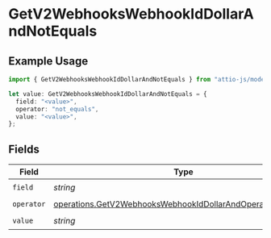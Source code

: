 # GetV2WebhooksWebhookIdDollarAndNotEquals

## Example Usage

```typescript
import { GetV2WebhooksWebhookIdDollarAndNotEquals } from "attio-js/models/operations/getv2webhookswebhookid.js";

let value: GetV2WebhooksWebhookIdDollarAndNotEquals = {
  field: "<value>",
  operator: "not_equals",
  value: "<value>",
};
```

## Fields

| Field                                                                                                                                      | Type                                                                                                                                       | Required                                                                                                                                   | Description                                                                                                                                |
| ------------------------------------------------------------------------------------------------------------------------------------------ | ------------------------------------------------------------------------------------------------------------------------------------------ | ------------------------------------------------------------------------------------------------------------------------------------------ | ------------------------------------------------------------------------------------------------------------------------------------------ |
| `field`                                                                                                                                    | *string*                                                                                                                                   | :heavy_check_mark:                                                                                                                         | N/A                                                                                                                                        |
| `operator`                                                                                                                                 | [operations.GetV2WebhooksWebhookIdDollarAndOperatorNotEquals](../../models/operations/getv2webhookswebhookiddollarandoperatornotequals.md) | :heavy_check_mark:                                                                                                                         | N/A                                                                                                                                        |
| `value`                                                                                                                                    | *string*                                                                                                                                   | :heavy_check_mark:                                                                                                                         | N/A                                                                                                                                        |